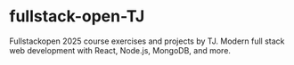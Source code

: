 # fullstack-open-TJ
Fullstackopen 2025 course exercises and projects by TJ. Modern full stack web development with React, Node.js, MongoDB, and more.
